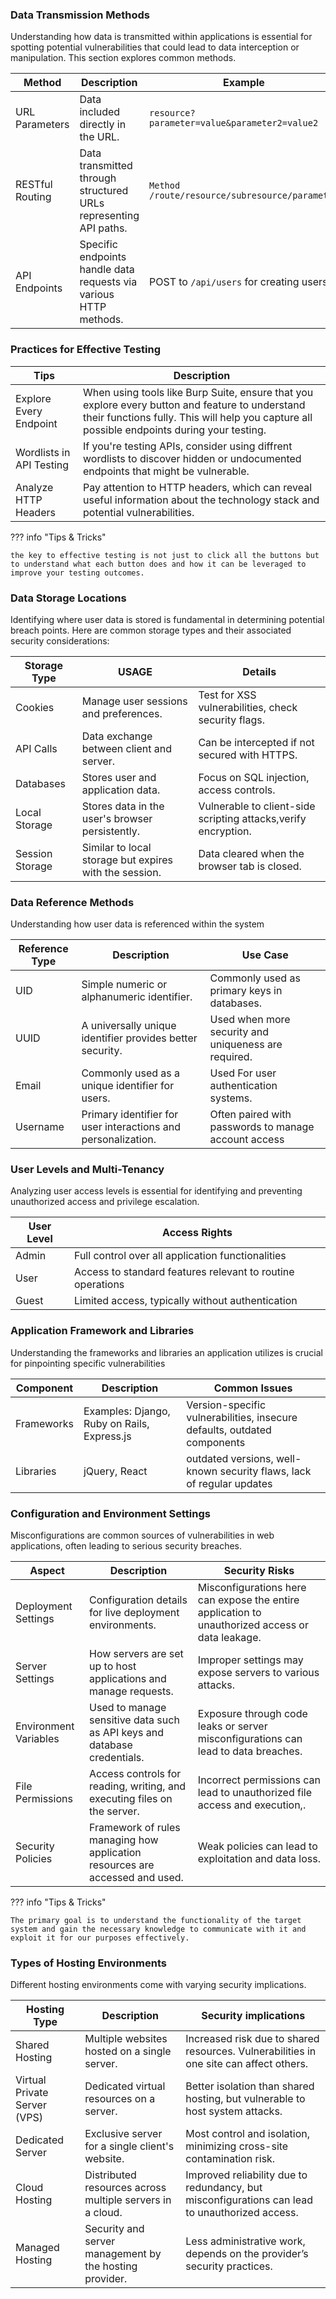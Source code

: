 ### **Data Transmission Methods**

Understanding how data is transmitted within applications is essential for spotting potential vulnerabilities that could lead to data interception or manipulation. This section explores common methods.

| Method | Description | Example |
| --- | --- | --- |
| URL Parameters | Data included directly in the URL. | `resource?parameter=value&parameter2=value2` |
| RESTful Routing | Data transmitted through structured URLs representing API paths. | `Method /route/resource/subresource/parameter` |
| API Endpoints | Specific endpoints handle data requests via various HTTP methods. | POST to `/api/users` for creating users |

### **Practices for Effective Testing**

| Tips | Description |
| --- | --- |
| Explore Every Endpoint | When using tools like Burp Suite, ensure that you explore every button and feature to understand their functions fully. This will help you capture all possible endpoints during your testing. |
| Wordlists in API Testing | If you're testing APIs, consider using diffrent wordlists to discover hidden or undocumented endpoints that might be vulnerable. |
| Analyze HTTP Headers | Pay attention to HTTP headers, which can reveal useful information about the technology stack and potential vulnerabilities. |

??? info "Tips & Tricks"

    the key to effective testing is not just to click all the buttons but to understand what each button does and how it can be leveraged to improve your testing outcomes.

### **Data Storage Locations**

Identifying where user data is stored is fundamental in determining potential breach points. Here are common storage types and their associated security considerations:

| Storage Type | USAGE | Details |
| --- | --- | --- |
| Cookies | Manage user sessions and preferences. | Test for XSS vulnerabilities, check security flags. |
| API Calls | Data exchange between client and server. | Can be intercepted if not secured with HTTPS. |
| Databases | Stores user and application data. | Focus on SQL injection, access controls. |
| Local Storage | Stores data in the user's browser persistently. | Vulnerable to client-side scripting attacks,verify encryption. |
| Session Storage | Similar to local storage but expires with the session. | Data cleared when the browser tab is closed. |

### **Data Reference Methods**

Understanding how user data is referenced within the system

| Reference Type | Description | Use Case |
| --- | --- | --- |
| UID | Simple numeric or alphanumeric identifier. | Commonly used as primary keys in databases. |
| UUID | A universally unique identifier provides better security. | Used when more security and uniqueness are required. |
| Email | Commonly used as a unique identifier for users. | Used For user authentication systems. |
| Username | Primary identifier for user interactions and personalization. | Often paired with passwords to manage account access |

### **User Levels and Multi-Tenancy**

Analyzing user access levels is essential for identifying and preventing unauthorized access and privilege escalation.

| User Level | Access Rights |
| --- | --- |
| Admin | Full control over all application functionalities |
| User | Access to standard features relevant to routine operations |
| Guest | Limited access, typically without authentication |

### **Application Framework and Libraries**

Understanding the frameworks and libraries an application utilizes is crucial for pinpointing specific vulnerabilities

| Component | Description | Common Issues |
| --- | --- | --- |
| Frameworks | Examples: Django, Ruby on Rails, Express.js | Version-specific vulnerabilities, insecure defaults, outdated components |
| Libraries | jQuery, React | outdated versions, well-known security flaws, lack of regular updates |

### **Configuration and Environment Settings**

Misconfigurations are common sources of vulnerabilities in web applications, often leading to serious security breaches.

| Aspect | Description | Security Risks |
| --- | --- | --- |
| Deployment Settings | Configuration details for live deployment environments. | Misconfigurations here can expose the entire application to unauthorized access or data leakage. |
| Server Settings | How servers are set up to host applications and manage requests. | Improper settings may expose servers to various attacks. |
| Environment Variables | Used to manage sensitive data such as API keys and database credentials. | Exposure through code leaks or server misconfigurations can lead to data breaches. |
| File Permissions | Access controls for reading, writing, and executing files on the server. | Incorrect permissions can lead to unauthorized file access and execution,. |
| Security Policies | Framework of rules managing how application resources are accessed and used. | Weak policies can lead to exploitation and data loss. |

??? info "Tips & Tricks"

    The primary goal is to understand the functionality of the target system and gain the necessary knowledge to communicate with it and exploit it for our purposes effectively.

### **Types of Hosting Environments**

Different hosting environments come with varying security implications.

| Hosting Type | Description | Security implications |
| --- | --- | --- |
| Shared Hosting | Multiple websites hosted on a single server. | Increased risk due to shared resources. Vulnerabilities in one site can affect others. |
| Virtual Private Server (VPS) | Dedicated virtual resources on a server. | Better isolation than shared hosting, but vulnerable to host system attacks. |
| Dedicated Server | Exclusive server for a single client's website. | Most control and isolation, minimizing cross-site contamination risk. |
| Cloud Hosting | Distributed resources across multiple servers in a cloud. | Improved reliability due to redundancy, but misconfigurations can lead to unauthorized access. |
| Managed Hosting | Security and server management by the hosting provider. | Less administrative work, depends on the provider’s security practices. |